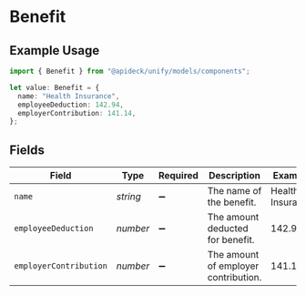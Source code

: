 # Benefit

## Example Usage

```typescript
import { Benefit } from "@apideck/unify/models/components";

let value: Benefit = {
  name: "Health Insurance",
  employeeDeduction: 142.94,
  employerContribution: 141.14,
};
```

## Fields

| Field                                | Type                                 | Required                             | Description                          | Example                              |
| ------------------------------------ | ------------------------------------ | ------------------------------------ | ------------------------------------ | ------------------------------------ |
| `name`                               | *string*                             | :heavy_minus_sign:                   | The name of the benefit.             | Health Insurance                     |
| `employeeDeduction`                  | *number*                             | :heavy_minus_sign:                   | The amount deducted for benefit.     | 142.94                               |
| `employerContribution`               | *number*                             | :heavy_minus_sign:                   | The amount of employer contribution. | 141.14                               |